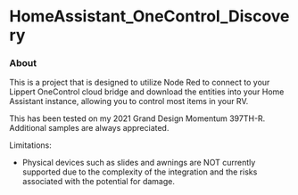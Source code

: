HomeAssistant_OneControl_Discovery
=========================================

### About

This is a project that is designed to utilize Node Red to connect to your Lippert OneControl cloud bridge and download the entities into your Home Assistant instance, allowing you to control most items in your RV.

This has been tested on my 2021 Grand Design Momentum 397TH-R.  Additional samples are always appreciated.

Limitations:
- Physical devices such as slides and awnings are NOT currently supported due to the complexity of the integration and the risks associated with the potential for damage.
